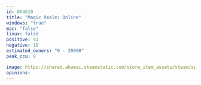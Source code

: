 ```yaml
---
id: 864610
title: "Magic Realm: Online"
windows: "true"
mac: "false"
linux: false
positive: 41
negative: 10
estimated_owners: "0 - 20000"
peak_ccu: 0

image: https://shared.akamai.steamstatic.com/store_item_assets/steam/apps/864610/header.jpg?t=1574771284
opinions:
---
```


